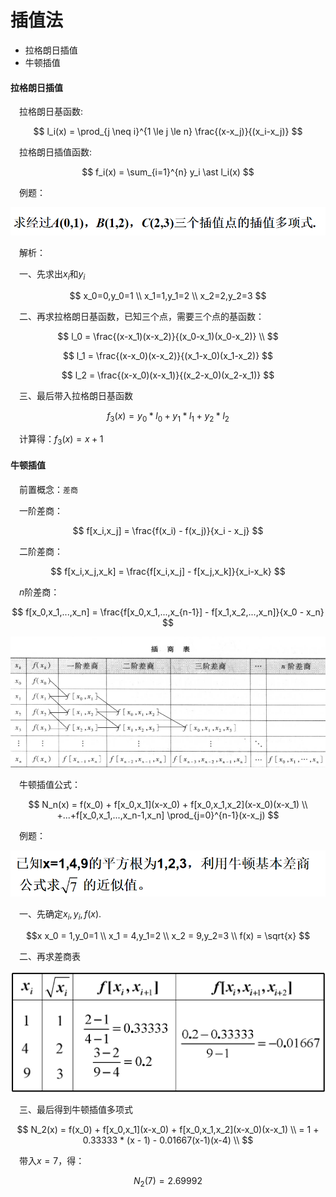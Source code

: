 # 插值法

- 拉格朗日插值
- 牛顿插值

#### 拉格朗日插值

&emsp;拉格朗日基函数:

$$
    l_i(x) = \prod_{j \neq i}^{1 \le j \le n} \frac{(x-x_j)}{(x_i-x_j)}
$$

&emsp;拉格朗日插值函数:

$$
    f_i(x) = \sum_{i=1}^{n} y_i \ast l_i(x)
$$

&emsp;例题：

![](./imgs/1.png)

&emsp;解析：

&emsp;一、先求出$x_i$和$y_i$

$$
    x_0=0,y_0=1 \\
    x_1=1,y_1=2 \\
    x_2=2,y_2=3
$$

&emsp;二、再求拉格朗日基函数，已知三个点，需要三个点的基函数：

$$
    l_0 = \frac{(x-x_1)(x-x_2)}{(x_0-x_1)(x_0-x_2)} \\
$$

$$
    l_1 = \frac{(x-x_0)(x-x_2)}{(x_1-x_0)(x_1-x_2)}
$$

$$
    l_2 = \frac{(x-x_0)(x-x_1)}{(x_2-x_0)(x_2-x_1)}
$$

&emsp;三、最后带入拉格朗日基函数

$$
    f_3(x) = y_0 * l_0 + y_1 * l_1 + y_2 * l_2
$$

&emsp;计算得：$f_3(x) = x + 1$

#### 牛顿插值

&emsp;前置概念：`差商`

&emsp;一阶差商：

$$
    f[x_i,x_j] = \frac{f(x_i) - f(x_j)}{x_i - x_j}
$$

&emsp;二阶差商：

$$
    f[x_i,x_j,x_k] = \frac{f[x_i,x_j] - f[x_j,x_k]}{x_i-x_k}
$$

&emsp;$n$阶差商：

$$
    f[x_0,x_1,...,x_n] = \frac{f[x_0,x_1,...,x_{n-1}] - f[x_1,x_2,...,x_n]}{x_0 - x_n}
$$

![](./imgs/2.png)

&emsp;牛顿插值公式：

$$
    N_n(x) = f(x_0) + f[x_0,x_1](x-x_0) + f[x_0,x_1,x_2](x-x_0)(x-x_1) \\
    +...+f[x_0,x_1,...,x_n-1,x_n] \prod_{j=0}^{n-1}(x-x_j)
$$

&emsp;例题：

![](imgs/3.png)

&emsp;一、先确定$x_i,y_i,f(x)$.

$$x
    x_0 = 1,y_0=1 \\
    x_1 = 4,y_1=2 \\
    x_2 = 9,y_2=3 \\
    f(x) = \sqrt{x}
$$

&emsp;二、再求差商表

![](./imgs/4.png)

&emsp;三、最后得到牛顿插值多项式

$$
    N_2(x) = f(x_0) + f[x_0,x_1](x-x_0) + f[x_0,x_1,x_2](x-x_0)(x-x_1) \\
    = 1 + 0.33333 * (x - 1) - 0.01667(x-1)(x-4) \\
$$

&emsp;带入$x=7$，得：

$$
N_2(7) = 2.69992
$$

